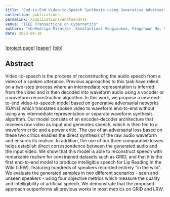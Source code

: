 ```yaml
---
title: "End-to-End Video-to-Speech Synthesis using Generative Adversarial Networks"
collection: publications
permalink: /publications/endtoendvts
venue: "IEEE Transactions on Cybernetics"
authors: "<b>Rodrigo Mira</b>, Konstantinos Vougioukas, Pingchuan Ma, Stavros Petridis, Björn W Schuller, Maja Pantic"
date: 2022-04-19
---
```


[[project page](https://sites.google.com/view/video-to-speech/home)] [[paper](https://ieeexplore.ieee.org/document/9760273)] [[bib](/files/bib/end-to-end-vts.bib)]

## Abstract
Video-to-speech is the process of reconstructing the audio speech from a video of a spoken utterance. Previous approaches to this task have relied on a two-step process where an intermediate representation is inferred from the video and is then decoded into waveform audio using a vocoder or a waveform reconstruction algorithm. In this work, we propose a new end-to-end video-to-speech model based on generative adversarial networks (GANs) which translates spoken video to waveform end-to-end without using any intermediate representation or separate waveform synthesis algorithm. Our model consists of an encoder-decoder architecture that receives raw video as input and generates speech, which is then fed to a waveform critic and a power critic. The use of an adversarial loss based on these two critics enables the direct synthesis of the raw audio waveform and ensures its realism. In addition, the use of our three comparative losses helps establish direct correspondence between the generated audio and the input video. We show that this model is able to reconstruct speech with remarkable realism for constrained datasets such as GRID, and that it is the first end-to-end model to produce intelligible speech for Lip Reading in the Wild (LRW), featuring hundreds of speakers recorded entirely "in the wild". We evaluate the generated samples in two different scenarios - seen and unseen speakers - using four objective metrics which measure the quality and intelligibility of artificial speech. We demonstrate that the proposed approach outperforms all previous works in most metrics on GRID and LRW.